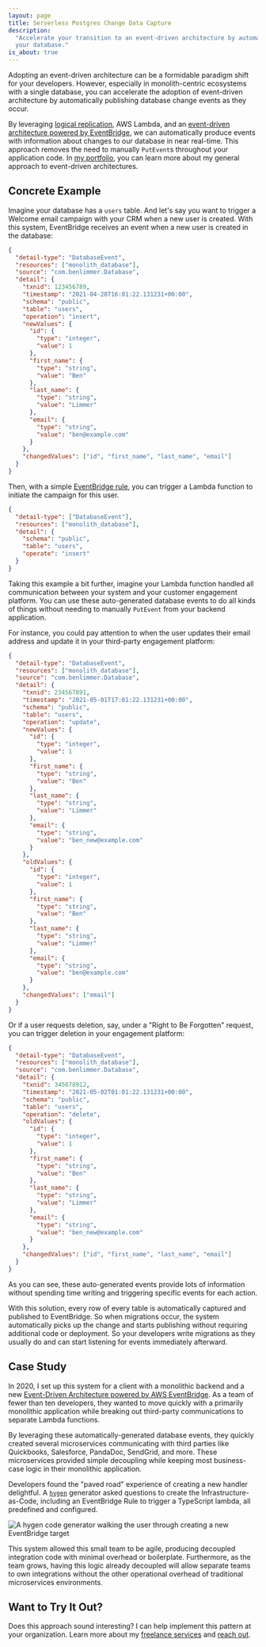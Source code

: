```yaml
---
layout: page
title: Serverless Postgres Change Data Capture
description:
  "Accelerate your transition to an event-driven architecture by automatically publishing events when changes occur in
  your database."
is_about: true
---
```


Adopting an event-driven architecture can be a formidable paradigm shift for your developers. However, especially in
monolith-centric ecosystems with a single database, you can accelerate the adoption of event-driven architecture by
automatically publishing database change events as they occur.

By leveraging [logical replication](https://www.postgresql.org/docs/current/logical-replication.html), AWS Lambda, and
an [event-driven architecture powered by EventBridge](/portfolio/freelance/2020/event-driven-architecture), we can
automatically produce events with information about changes to our database in near real-time. This approach removes the
need to manually `PutEvent`s throughout your application code. In
[my portfolio](/portfolio/freelance/2020/event-driven-architecture), you can learn more about my general approach to
event-driven architectures.

## Concrete Example

Imagine your database has a `users` table. And let's say you want to trigger a Welcome email campaign with your CRM when
a new user is created. With this system, EventBridge receives an event when a new user is created in the database:

```json
{
  "detail-type": "DatabaseEvent",
  "resources": ["monolith_database"],
  "source": "com.benlimmer.Database",
  "detail": {
    "txnid": 123456789,
    "timestamp": "2021-04-28T16:01:22.131231+00:00",
    "schema": "public",
    "table": "users",
    "operation": "insert",
    "newValues": {
      "id": {
        "type": "integer",
        "value": 1
      },
      "first_name": {
        "type": "string",
        "value": "Ben"
      },
      "last_name": {
        "type": "string",
        "value": "Limmer"
      },
      "email": {
        "type": "string",
        "value": "ben@example.com"
      }
    },
    "changedValues": ["id", "first_name", "last_name", "email"]
  }
}
```

Then, with a simple [EventBridge rule](https://docs.aws.amazon.com/eventbridge/latest/userguide/eb-create-rule.html),
you can trigger a Lambda function to initiate the campaign for this user.

```json
{
  "detail-type": ["DatabaseEvent"],
  "resources": ["monolith_database"],
  "detail": {
    "schema": "public",
    "table": "users",
    "operate": "insert"
  }
}
```

Taking this example a bit further, imagine your Lambda function handled all communication between your system and your
customer engagement platform. You can use these auto-generated database events to do all kinds of things without needing
to manually `PutEvent` from your backend application.

For instance, you could pay attention to when the user updates their email address and update it in your third-party
engagement platform:

```json
{
  "detail-type": "DatabaseEvent",
  "resources": ["monolith_database"],
  "source": "com.benlimmer.Database",
  "detail": {
    "txnid": 234567891,
    "timestamp": "2021-05-01T17:01:22.131231+00:00",
    "schema": "public",
    "table": "users",
    "operation": "update",
    "newValues": {
      "id": {
        "type": "integer",
        "value": 1
      },
      "first_name": {
        "type": "string",
        "value": "Ben"
      },
      "last_name": {
        "type": "string",
        "value": "Limmer"
      },
      "email": {
        "type": "string",
        "value": "ben_new@example.com"
      }
    },
    "oldValues": {
      "id": {
        "type": "integer",
        "value": 1
      },
      "first_name": {
        "type": "string",
        "value": "Ben"
      },
      "last_name": {
        "type": "string",
        "value": "Limmer"
      },
      "email": {
        "type": "string",
        "value": "ben@example.com"
      }
    },
    "changedValues": ["email"]
  }
}
```

Or if a user requests deletion, say, under a "Right to Be Forgotten" request, you can trigger deletion in your
engagement platform:

```json
{
  "detail-type": "DatabaseEvent",
  "resources": ["monolith_database"],
  "source": "com.benlimmer.Database",
  "detail": {
    "txnid": 345678912,
    "timestamp": "2021-05-02T01:01:22.131231+00:00",
    "schema": "public",
    "table": "users",
    "operation": "delete",
    "oldValues": {
      "id": {
        "type": "integer",
        "value": 1
      },
      "first_name": {
        "type": "string",
        "value": "Ben"
      },
      "last_name": {
        "type": "string",
        "value": "Limmer"
      },
      "email": {
        "type": "string",
        "value": "ben_new@example.com"
      }
    },
    "changedValues": ["id", "first_name", "last_name", "email"]
  }
}
```

As you can see, these auto-generated events provide lots of information without spending time writing and triggering
specific events for each action.

With this solution, every row of every table is automatically captured and published to EventBridge. So when migrations
occur, the system automatically picks up the change and starts publishing without requiring additional code or
deployment. So your developers write migrations as they usually do and can start listening for events immediately
afterward.

## Case Study

In 2020, I set up this system for a client with a monolithic backend and a new
[Event-Driven Architecture powered by AWS EventBridge](/portfolio/freelance/2020/event-driven-architecture). As a team
of fewer than ten developers, they wanted to move quickly with a primarily monolithic application while breaking out
third-party communications to separate Lambda functions.

By leveraging these automatically-generated database events, they quickly created several microservices communicating
with third parties like Quickbooks, Salesforce, PandaDoc, SendGrid, and more. These microservices provided simple
decoupling while keeping most business-case logic in their monolithic application.

Developers found the "paved road" experience of creating a new handler delightful. A [`hygen`](https://www.hygen.io/)
generator asked questions to create the Infrastructure-as-Code, including an EventBridge Rule to trigger a TypeScript
lambda, all predefined and configured.

<div class='center mt-4 mb-4'>
  <img src="{{ site.base_url }}/{% ministamp _images/portfolio/freelance/2020/serverless-postgres-cdc/hygen-create-handler.png assets/images/pages/portfolio/freelance/2020/serverless-postgres-cdc/hygen-create-handler.png %}" alt='A hygen code generator walking the user through creating a new EventBridge target'>
</div>

This system allowed this small team to be agile, producing decoupled integration code with minimal overhead or
boilerplate. Furthermore, as the team grows, having this logic already decoupled will allow separate teams to own
integrations without the other operational overhead of traditional microservices environments.

## Want to Try It Out?

Does this approach sound interesting? I can help implement this pattern at your organization. Learn more about my
[freelance services](/freelance) and [reach out](/freelance/contact).
